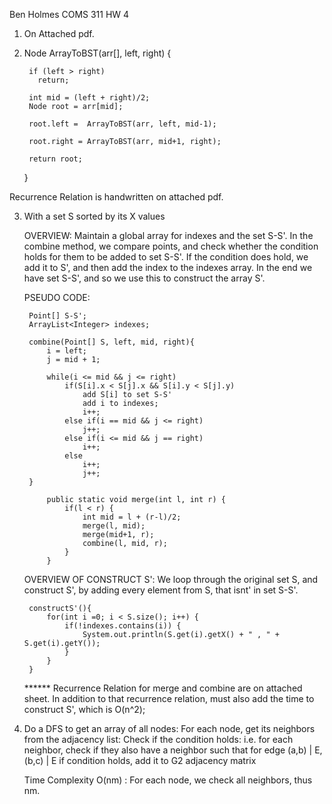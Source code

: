 Ben Holmes
COMS 311 HW 4


1. On Attached pdf. 

2.  
	Node ArrayToBST(arr[], left, right)
	{

	    if (left > right)
	      return;

	    int mid = (left + right)/2;
	    Node root = arr[mid];
	 
	    root.left =  ArrayToBST(arr, left, mid-1);
	 
	    root.right = ArrayToBST(arr, mid+1, right);
	 
	    return root;
	}

 Recurrence Relation is handwritten on attached pdf. 



3. With a set S sorted by its X values

	OVERVIEW: 
		Maintain a global array for indexes and the set S-S'. In the combine method, we compare points, and check whether 
		the condition holds for them to be added to set S-S'. If the condition does hold, we add it to S', and then 
		add the index to the indexes array. In the end we have set S-S', and so we use this to construct the array
		S'. 

	PSEUDO CODE: 

		Point[] S-S'; 
		ArrayList<Integer> indexes; 

		combine(Point[] S, left, mid, right){
			i = left; 
			j = mid + 1; 

			while(i <= mid && j <= right)
				if(S[i].x < S[j].x && S[i].y < S[j].y)
					add S[i] to set S-S'
					add i to indexes; 
					i++; 
				else if(i == mid && j <= right)
					j++; 
				else if(i <= mid && j == right)
					i++; 
				else 
					i++; 
					j++; 
		}

			public static void merge(int l, int r) {
				if(l < r) {
					int mid = l + (r-l)/2; 
					merge(l, mid); 
					merge(mid+1, r); 
					combine(l, mid, r); 
				}	
			}

	OVERVIEW OF CONSTRUCT S': 
		We loop through the original set S, and construct S', by adding every element from S, that isnt' 
		in set S-S'. 

		constructS'(){
			for(int i =0; i < S.size(); i++) {
				if(!indexes.contains(i)) {
					System.out.println(S.get(i).getX() + " , " + S.get(i).getY());
				}
			}
		}
			


	****** Recurrence Relation for merge and combine are on attached sheet. 
			In addition to that recurrence relation, must also add the time to 
			construct S', which is O(n^2); 
		



4. Do a DFS to get an array of all nodes: 
	For each node, get its neighbors from the adjacency list: 
	Check if the condition holds: 
		i.e. for each neighbor, check if they also have a neighbor 
		such that for edge (a,b) | E, (b,c) | E
	if condition holds, add it to G2 adjacency matrix


	Time Complexity O(nm) : For each node, we check all neighbors, thus nm. 


